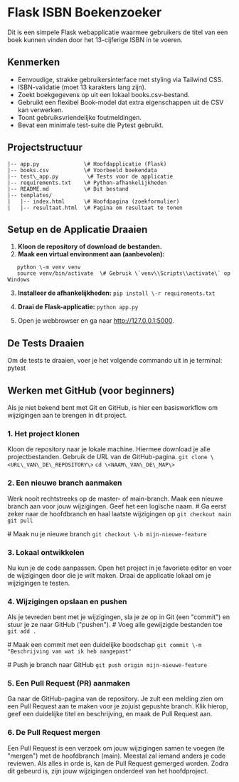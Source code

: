 # **Flask ISBN Boekenzoeker**

Dit is een simpele Flask webapplicatie waarmee gebruikers de titel van een boek kunnen vinden door het 13-cijferige ISBN in te voeren.

## **Kenmerken**

* Eenvoudige, strakke gebruikersinterface met styling via Tailwind CSS.
* ISBN-validatie (moet 13 karakters lang zijn).
* Zoekt boekgegevens op uit een lokaal books.csv-bestand.
* Gebruikt een flexibel Book-model dat extra eigenschappen uit de CSV kan verwerken.
* Toont gebruiksvriendelijke foutmeldingen.
* Bevat een minimale test-suite die Pytest gebruikt.

## **Projectstructuur**

```
|-- app.py              \# Hoofdapplicatie (Flask)
|-- books.csv           \# Voorbeeld boekendata
|-- test\_app.py         \# Tests voor de applicatie
|-- requirements.txt    \# Python-afhankelijkheden
|-- README.md           \# Dit bestand
|-- templates/
|   |-- index.html      \# Hoofdpagina (zoekformulier)
|   |-- resultaat.html  \# Pagina om resultaat te tonen
```

## **Setup en de Applicatie Draaien**

1. **Kloon de repository of download de bestanden.**
2. **Maak een virtual environment aan (aanbevolen):**
```
   python \-m venv venv
   source venv/bin/activate  \# Gebruik \`venv\\Scripts\\activate\` op Windows
```
3. **Installeer de afhankelijkheden:**
   `pip install \-r requirements.txt`

4. **Draai de Flask-applicatie:**
   `python app.py`

5. Open je webbrowser en ga naar http://127.0.0.1:5000.

## **De Tests Draaien**

Om de tests te draaien, voer je het volgende commando uit in je terminal:
pytest

## **Werken met GitHub (voor beginners)**

Als je niet bekend bent met Git en GitHub, is hier een basisworkflow om wijzigingen aan te brengen in dit project.

### **1\. Het project klonen**

Kloon de repository naar je lokale machine. Hiermee download je alle projectbestanden. Gebruik de URL van de GitHub-pagina.
`git clone \<URL\_VAN\_DE\_REPOSITORY\>`
`cd \<NAAM\_VAN\_DE\_MAP\>`

### **2\. Een nieuwe branch aanmaken**

Werk nooit rechtstreeks op de master- of main-branch. Maak een nieuwe branch aan voor jouw wijzigingen. Geef het een logische naam.
\# Ga eerst zeker naar de hoofdbranch en haal laatste wijzigingen op
`git checkout main`
`git pull`

\# Maak nu je nieuwe branch
`git checkout \-b mijn-nieuwe-feature`

### **3\. Lokaal ontwikkelen**

Nu kun je de code aanpassen. Open het project in je favoriete editor en voer de wijzigingen door die je wilt maken. Draai de applicatie lokaal om je wijzigingen te testen.

### **4\. Wijzigingen opslaan en pushen**

Als je tevreden bent met je wijzigingen, sla je ze op in Git (een "commit") en stuur je ze naar GitHub ("pushen").
\# Voeg alle gewijzigde bestanden toe
`git add .`

\# Maak een commit met een duidelijke boodschap
`git commit \-m "Beschrijving van wat ik heb aangepast"`

\# Push je branch naar GitHub
`git push origin mijn-nieuwe-feature`

### **5\. Een Pull Request (PR) aanmaken**

Ga naar de GitHub-pagina van de repository. Je zult een melding zien om een Pull Request aan te maken voor je zojuist gepushte branch. Klik hierop, geef een duidelijke titel en beschrijving, en maak de Pull Request aan.

### **6\. De Pull Request mergen**

Een Pull Request is een verzoek om jouw wijzigingen samen te voegen (te "mergen") met de hoofdbranch (main). Meestal zal iemand anders je code reviewen. Als alles in orde is, kan de Pull Request gemerged worden. Zodra dit gebeurd is, zijn jouw wijzigingen onderdeel van het hoofdproject.
